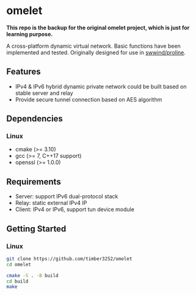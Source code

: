# omelet

**This repo is the backup for the original omelet project, which is just for learning purpose.**

A cross-platform dynamic virtual network. Basic functions have been implemented and tested. Originally designed for use in [swwind/proline](https://github.com/swwind/proline).

## Features

- IPv4 & IPv6 hybrid dynamic private network could be built based on stable server and relay
- Provide secure tunnel connection based on AES algorithm

## Dependencies

### Linux

- cmake (>= 3.10)
- gcc (>= 7, C++17 support)
- openssl (>= 1.0.0)

## Requirements

- Server: support IPv6 dual-protocol stack
- Relay: static external IPv4 IP
- Client: IPv4 or IPv6, support tun device module

## Getting Started

### Linux

```bash
git clone https://github.com/timber3252/omelet
cd omelet

cmake -S . -B build
cd build
make
```
